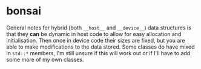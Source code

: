 # bonsai

General notes for hybrid (both `__host__` and `__device__`) data structures
is that they __can__ be dynamic in host code to allow for easy allocation and 
initialisation. Then once in device code their sizes are fixed, but you are
able to make modifications to the data stored. Some classes do have mixed in
`std::*` members, I'm still unsure if this will work out or if I'll have to add
some more of my own classes.
